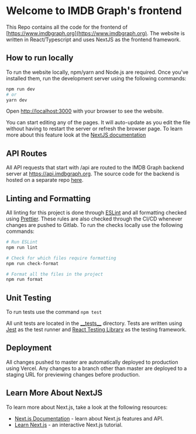 # Welcome to IMDB Graph's frontend

This Repo contains all the code for the frontend of [https://www.imdbgraph.org](https://www.imdbgraph.org). The website
is written in React/Typescript and uses NextJS as the frontend framework.

## How to run locally

To run the website locally, npm/yarn and Node.js are required. Once you've installed them, run the development server
using the following commands:

```bash
npm run dev
# or
yarn dev
```

Open [http://localhost:3000](http://localhost:3000) with your browser to see the website.

You can start editing any of the pages. It will auto-update as you edit the file without having to restart the server or
refresh the browser page. To learn more about this feature look at
the [NextJS documentation](https://nextjs.org/docs/basic-features/fast-refresh)

## API Routes

All API requests that start with /api are routed to the IMDB Graph backend server at https://api.imdbgraph.org. The
source code for the backend is hosted on a separate repo [here](https://gitlab.com/aamini11/imdbgraph).

## Linting and Formatting

All linting for this project is done through [ESLint](https://eslint.org/) and all formatting checked
using [Prettier](https://prettier.io/). These rules are also checked through the CI/CD whenever changes are pushed to
Gitlab. To run the checks locally use the following commands:

```bash
# Run ESLint
npm run lint

# Check for which files require formatting
npm run check-format

# Format all the files in the project
npm run format
```

## Unit Testing

To run tests use the command `npm test`

All unit tests are located in the [\_\_tests__](./__tests__) directory. Tests are written
using [Jest](https://jestjs.io/) as the test runner and [React Testing Library](https://testing-library.com/)
as the testing framework.

## Deployment

All changes pushed to master are automatically deployed to production using Vercel. Any changes to a
branch other than master are deployed to a staging URL for previewing changes before production. 

## Learn More About NextJS

To learn more about Next.js, take a look at the following resources:

- [Next.js Documentation](https://nextjs.org/docs) - learn about Next.js features and API.
- [Learn Next.js](https://nextjs.org/learn) - an interactive Next.js tutorial.